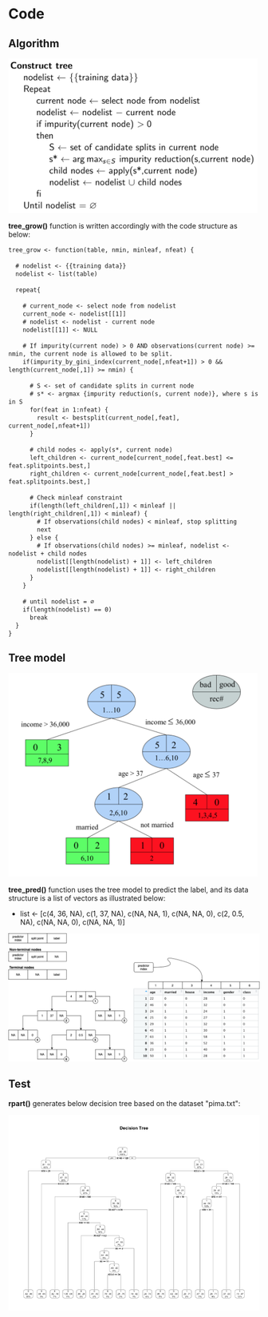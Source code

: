 # Code

## Algorithm

<p float="left">
  <img src="./pix/tree_grow.png" width="500">
</p>

**tree_grow()** function is written accordingly with the code structure as below:
```
tree_grow <- function(table, nmin, minleaf, nfeat) {
  
  # nodelist <- {{training data}}
  nodelist <- list(table)
  
  repeat{
    
    # current_node <- select node from nodelist
    current_node <- nodelist[[1]]
    # nodelist <- nodelist - current node
    nodelist[[1]] <- NULL
    
    # If impurity(current node) > 0 AND observations(current node) >= nmin, the current node is allowed to be split.
    if(impurity_by_gini_index(current_node[,nfeat+1]) > 0 && length(current_node[,1]) >= nmin) {
      
      # S <- set of candidate splits in current node
      # s* <- argmax {impurity reduction(s, current node)}, where s is in S
      for(feat in 1:nfeat) {
        result <- bestsplit(current_node[,feat], current_node[,nfeat+1])
      }
      
      # child nodes <- apply(s*, current node)
      left_children <- current_node[current_node[,feat.best] <= feat.splitpoints.best,]
      right_children <- current_node[current_node[,feat.best] > feat.splitpoints.best,]
      
      # Check minleaf constraint
      if(length(left_children[,1]) < minleaf || length(right_children[,1]) < minleaf) {
      	# If observations(child nodes) < minleaf, stop splitting
        next
      } else {
        # If observations(child nodes) >= minleaf, nodelist <- nodelist + child nodes
        nodelist[[length(nodelist) + 1]] <- left_children
        nodelist[[length(nodelist) + 1]] <- right_children
      }
    }

    # until nodelist = ∅
    if(length(nodelist) == 0)
      break
  }
}
```

## Tree model

<p float="left">
  <img src="./pix/tree_model.png" width="500">
</p>

**tree_pred()** function uses the tree model to predict the label, and its data structure is a list of vectors as illustrated below:
* list <- [c(4, 36, NA), c(1, 37, NA), c(NA, NA, 1), c(NA, NA, 0), c(2, 0.5, NA), c(NA, NA, 0), c(NA, NA, 1)]

<p float="left">
  <img src="./pix/tree_data_structure.png" width="800">
</p>

## Test

**rpart()** generates below decision tree based on the dataset "pima.txt":

<p float="left">
  <img src="./pix/pima_decision_tree.png" width="800">
</p>
